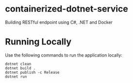 # containerized-dotnet-service
Building RESTful endpoint using C#, .NET and Docker

# Running Locally
Use the following commands to run the application locally:

```
dotnet clean
dotnet build .
dotnet publish -c Release
dotnet run
```
